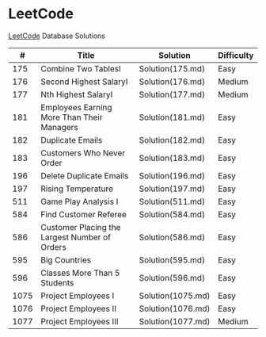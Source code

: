 # LeetCode

[LeetCode](https://leetcode.com/) Database Solutions

| # | Title | Solution | Difficulty |
|---| ----- | -------- | ---------- |
|175|Combine Two TablesI|Solution(175.md)|Easy|
|176|Second Highest SalaryI|Solution(176.md)|Medium|
|177|Nth Highest SalaryI|Solution(177.md)|Medium|
|181|Employees Earning More Than Their Managers|Solution(181.md)|Easy|
|182|Duplicate Emails|Solution(182.md)|Easy|
|183|Customers Who Never Order|Solution(183.md)|Easy|
|196|Delete Duplicate Emails|Solution(196.md)|Easy|
|197|Rising Temperature|Solution(197.md)|Easy|
|511|Game Play Analysis I|Solution(511.md)|Easy|
|584|Find Customer Referee|Solution(584.md)|Easy|
|586|Customer Placing the Largest Number of Orders|Solution(586.md)|Easy|
|595|Big Countries|Solution(595.md)|Easy|
|596|Classes More Than 5 Students|Solution(596.md)|Easy|
|1075|Project Employees I|Solution(1075.md)|Easy|
|1076|Project Employees II|Solution(1076.md)|Easy|
|1077|Project Employees III|Solution(1077.md)|Medium|
